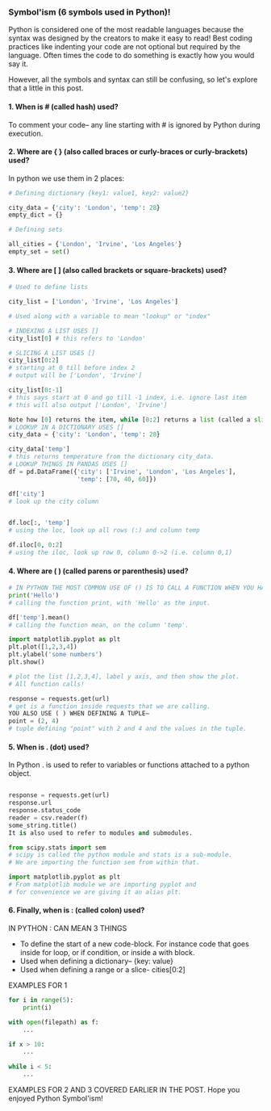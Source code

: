 ### Symbol'ism (6 symbols used in Python)!

Python is considered one of the most readable languages because the syntax was designed by the creators to make it easy to read! Best coding practices like indenting your code are not optional but required by the language. Often times the code to do something is exactly how you would say it.

However, all the symbols and syntax can still be confusing, so let's explore that a little in this post.

#### 1. When is # (called hash) used?
To comment your code– any line starting with # is ignored by Python during execution.

#### 2. Where are { } (also called braces or curly-braces or curly-brackets) used?
In python we use them in 2 places:

```python
# Defining dictionary {key1: value1, key2: value2}

city_data = {'city': 'London', 'temp': 28}
empty_dict = {}

# Defining sets

all_cities = {'London', 'Irvine', 'Los Angeles'}
empty_set = set()
```

#### 3. Where are [ ] (also called brackets or square-brackets) used?

```python
# Used to define lists

city_list = ['London', 'Irvine', 'Los Angeles']

# Used along with a variable to mean "lookup" or "index"
```

```python
# INDEXING A LIST USES []
city_list[0] # this refers to 'London' 

# SLICING A LIST USES []
city_list[0:2] 
# starting at 0 till before index 2
# output will be ['London', 'Irvine']

city_list[0:-1] 
# this says start at 0 and go till -1 index, i.e. ignore last item 
# this will also output ['London', 'Irvine']

Note how [0] returns the item, while [0:2] returns a list (called a slice of the list)
# LOOKUP IN A DICTIONARY USES []
city_data = {'city': 'London', 'temp': 28}

city_data['temp'] 
# this returns temperature from the dictionary city_data.
# LOOKUP THINGS IN PANDAS USES []
df = pd.DataFrame({'city': ['Irvine', 'London', 'Los Angeles'],
                   'temp': [70, 40, 60]})

df['city'] 
# look up the city column


df.loc[:, 'temp'] 
# using the loc, look up all rows (:) and column temp

df.iloc[0, 0:2]
# using the iloc, look up row 0, column 0->2 (i.e. column 0,1) 
```

#### 4. Where are ( ) (called parens or parenthesis) used?
```python
# IN PYTHON THE MOST COMMON USE OF () IS TO CALL A FUNCTION WHEN YOU HAVE A FUNCTION YOU NEED () TO CALL IT.
print('Hello')
# calling the function print, with 'Hello' as the input.

df['temp'].mean()
# calling the function mean, on the column 'temp'.

import matplotlib.pyplot as plt
plt.plot([1,2,3,4])
plt.ylabel('some numbers')
plt.show()

# plot the list [1,2,3,4], label y axis, and then show the plot. 
# All function calls!

response = requests.get(url)
# get is a function inside requests that we are calling.
YOU ALSO USE ( ) WHEN DEFINING A TUPLE–
point = (2, 4)
# tuple defining "point" with 2 and 4 and the values in the tuple.
```

#### 5. When is . (dot) used?
In Python . is used to refer to variables or functions attached to a python object.

```python

response = requests.get(url)
response.url
response.status_code
reader = csv.reader(f)
some_string.title()
It is also used to refer to modules and submodules.

from scipy.stats import sem
# scipy is called the python module and stats is a sub-module. 
# We are importing the function sem from within that.

import matplotlib.pyplot as plt
# From matplotlib module we are importing pyplot and 
# for convenience we are giving it an alias plt.
```

#### 6. Finally, when is : (called colon) used?
IN PYTHON : CAN MEAN 3 THINGS
- To define the start of a new code-block. For instance code that goes inside for loop, or if condition, or inside a with block.
- Used when defining a dictionary– {key: value}
- Used when defining a range or a slice- cities[0:2]

EXAMPLES FOR 1
```python
for i in range(5):
	print(i)

with open(filepath) as f:
	...

if x > 10:
	...
	
while i < 5:
	...
```

EXAMPLES FOR 2 AND 3 COVERED EARLIER IN THE POST.
Hope you enjoyed Python Symbol'ism!
